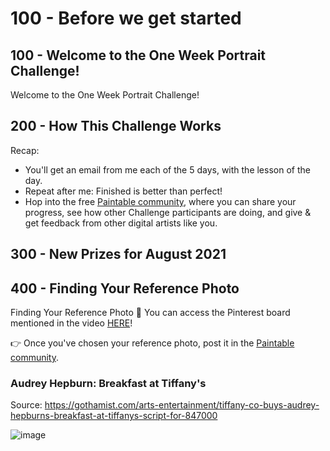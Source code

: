 # 100 - Before we get started

## 100 - Welcome to the One Week Portrait Challenge!

Welcome to the One Week Portrait Challenge!

## 200 - 	How This Challenge Works

Recap:

- You'll get an email from me each of the 5 days, with the lesson of the day.
- Repeat after me: Finished is better than perfect!
- Hop into the free [Paintable community](https://discord.gg/paintable), where you can share your progress, see how other Challenge participants are doing, and give & get feedback from other digital artists like you.

## 300 - New Prizes for August 2021

## 400 - Finding Your Reference Photo

Finding Your Reference Photo
📌  You can access the Pinterest board mentioned in the video [HERE](https://www.pinterest.com/paintablecc/portrait-for-owp/)!

👉 Once you've chosen your reference photo, post it in the [Paintable community](https://discord.gg/paintable). 

### Audrey Hepburn: Breakfast at Tiffany's

Source: https://gothamist.com/arts-entertainment/tiffany-co-buys-audrey-hepburns-breakfast-at-tiffanys-script-for-847000

![image](https://user-images.githubusercontent.com/12828104/129539062-a9c621d2-ab97-4b03-85b5-37470c5ca708.png)
